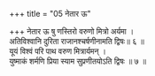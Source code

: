 +++
title = "05 नेतार ऊ"

+++
नेतार ऊ षु णस्तिरो वरुणो मित्रो अर्यमा ।  
अतिविश्वानि दुरिता राजानश्चर्षणीनामति द्विषः॥ ६ ॥  
यूयं विश्वं परि पाथ वरुण मित्रार्यमन् ।  
युष्माकं शर्मणि प्रिया स्याम सुप्रणीतयोऽति द्विषः ॥ ७ ॥